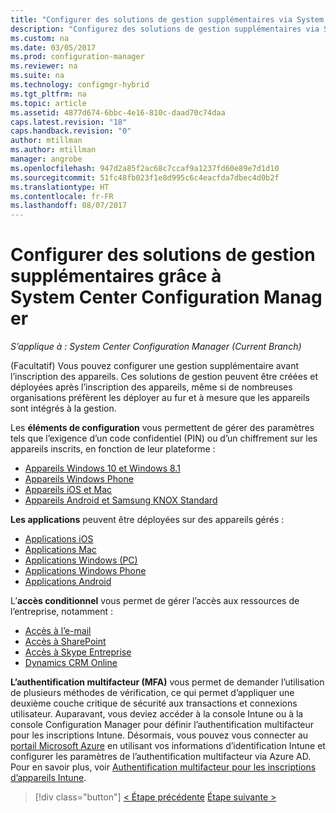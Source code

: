 ```yaml
---
title: "Configurer des solutions de gestion supplémentaires via System Center Configuration Manager | Microsoft Docs"
description: "Configurez des solutions de gestion supplémentaires via System Center Configuration Manager."
ms.custom: na
ms.date: 03/05/2017
ms.prod: configuration-manager
ms.reviewer: na
ms.suite: na
ms.technology: configmgr-hybrid
ms.tgt_pltfrm: na
ms.topic: article
ms.assetid: 4877d674-6bbc-4e16-810c-daad70c74daa
caps.latest.revision: "18"
caps.handback.revision: "0"
author: mtillman
ms.author: mtillman
manager: angrobe
ms.openlocfilehash: 947d2a85f2ac68c7ccaf9a1237fd60e89e7d1d10
ms.sourcegitcommit: 51fc48fb023f1e8d995c6c4eacfda7dbec4d0b2f
ms.translationtype: HT
ms.contentlocale: fr-FR
ms.lasthandoff: 08/07/2017
---
```

# <a name="set-up-additional-management-with-system-center-configuration-manager"></a>Configurer des solutions de gestion supplémentaires grâce à System Center Configuration Manager

*S’applique à : System Center Configuration Manager (Current Branch)*

(Facultatif) Vous pouvez configurer une gestion supplémentaire avant l’inscription des appareils. Ces solutions de gestion peuvent être créées et déployées après l’inscription des appareils, même si de nombreuses organisations préfèrent les déployer au fur et à mesure que les appareils sont intégrés à la gestion.

Les **éléments de configuration** vous permettent de gérer des paramètres tels que l’exigence d’un code confidentiel (PIN) ou d’un chiffrement sur les appareils inscrits, en fonction de leur plateforme :
- [Appareils Windows 10 et Windows 8.1](create-configuration-items-for-windows-8.1-and-windows-10-devices-managed-without-the-client.md)
- [Appareils Windows Phone](create-configuration-items-for-windows-phone-devices-managed-without-the-client.md)
- [Appareils iOS et Mac](create-configuration-items-for-ios-and-mac-os-x-devices-managed-without-the-client.md)
- [Appareils Android et Samsung KNOX Standard](create-configuration-items-for-android-and-samsung-knox-devices-managed-without-the-client.md)

**Les applications**  peuvent être déployées sur des appareils gérés :
- [Applications iOS](creating-ios-applications.md)
- [Applications Mac](../../apps/get-started/creating-mac-computer-applications.md)
- [Applications Windows (PC)](../../apps/get-started/creating-windows-applications.md)
- [Applications Windows Phone](creating-windows-phone-applications.md)
- [Applications Android](creating-android-applications.md)

L’**accès conditionnel** vous permet de gérer l’accès aux ressources de l’entreprise, notamment :  
- [Accès à l’e-mail](manage-email-access.md)
- [Accès à SharePoint](manage-sharepoint-online-access.md)
- [Accès à Skype Entreprise](manage-skype-for-business-online-access.md)
- [Dynamics CRM Online](manage-dynamics-crm-online-access.md)

**L’authentification multifacteur (MFA)** vous permet de demander l’utilisation de plusieurs méthodes de vérification, ce qui permet d’appliquer une deuxième couche critique de sécurité aux transactions et connexions utilisateur.
Auparavant, vous deviez accéder à la console Intune ou à la console Configuration Manager pour définir l’authentification multifacteur pour les inscriptions Intune. Désormais, vous pouvez vous connecter au [portail Microsoft Azure](https://manage.windowsazure.com) en utilisant vos informations d’identification Intune et configurer les paramètres de l’authentification multifacteur via Azure AD. Pour en savoir plus, voir [Authentification multifacteur pour les inscriptions d’appareils Intune](https://aka.ms/mfa_ad).

> [!div class="button"]
[< Étape précédente](enable-platform-enrollment.md) [Étape suivante >](verify-mdm-configuration.md)
